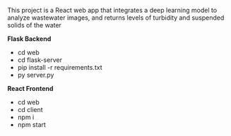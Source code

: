 This project is a React web app that integrates a deep learning model to analyze wastewater images, and returns levels of turbidity and suspended solids of the water 

**Flask Backend**
- cd web
- cd flask-server
- pip install -r requirements.txt
- py server.py
  
**React Frontend**
- cd web
- cd client
- npm i
- npm start
